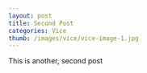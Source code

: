 ```yaml
---
layout: post
title: Second Post
categories: Vice
thumb: /images/vice/vice-image-1.jpg
---
```


This is another, second post